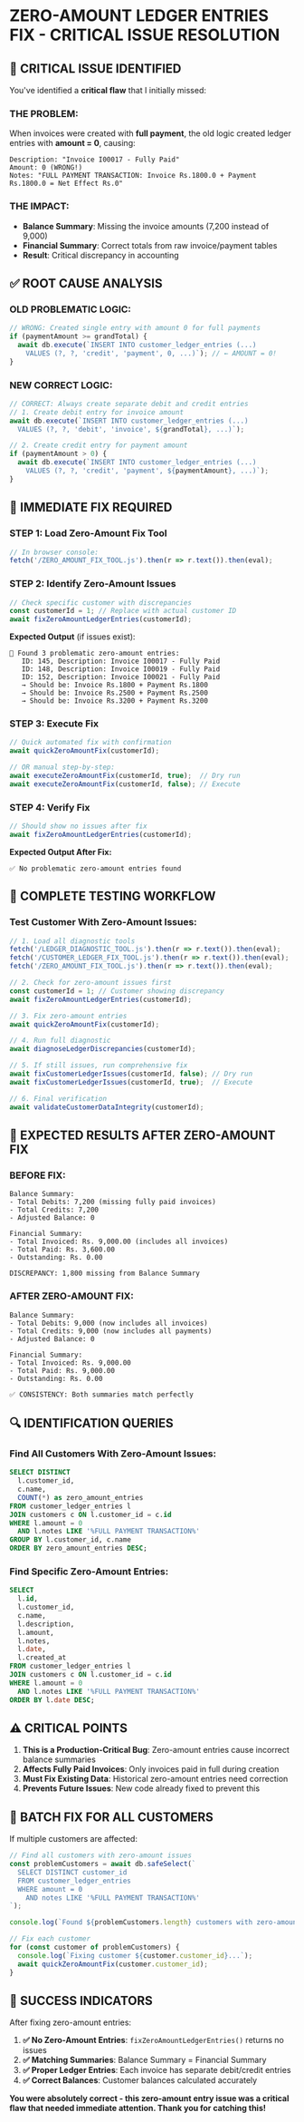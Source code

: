 # ZERO-AMOUNT LEDGER ENTRIES FIX - CRITICAL ISSUE RESOLUTION

## 🚨 CRITICAL ISSUE IDENTIFIED

You've identified a **critical flaw** that I initially missed:

### THE PROBLEM:
When invoices were created with **full payment**, the old logic created ledger entries with **amount = 0**, causing:

```
Description: "Invoice I00017 - Fully Paid" 
Amount: 0 (WRONG!)
Notes: "FULL PAYMENT TRANSACTION: Invoice Rs.1800.0 + Payment Rs.1800.0 = Net Effect Rs.0"
```

### THE IMPACT:
- **Balance Summary**: Missing the invoice amounts (7,200 instead of 9,000)
- **Financial Summary**: Correct totals from raw invoice/payment tables
- **Result**: Critical discrepancy in accounting

## ✅ ROOT CAUSE ANALYSIS

### OLD PROBLEMATIC LOGIC:
```typescript
// WRONG: Created single entry with amount 0 for full payments
if (paymentAmount >= grandTotal) {
  await db.execute(`INSERT INTO customer_ledger_entries (...) 
    VALUES (?, ?, 'credit', 'payment', 0, ...)`); // ← AMOUNT = 0!
}
```

### NEW CORRECT LOGIC:
```typescript
// CORRECT: Always create separate debit and credit entries
// 1. Create debit entry for invoice amount
await db.execute(`INSERT INTO customer_ledger_entries (...) 
  VALUES (?, ?, 'debit', 'invoice', ${grandTotal}, ...)`);

// 2. Create credit entry for payment amount  
if (paymentAmount > 0) {
  await db.execute(`INSERT INTO customer_ledger_entries (...) 
    VALUES (?, ?, 'credit', 'payment', ${paymentAmount}, ...)`);
}
```

## 🔧 IMMEDIATE FIX REQUIRED

### STEP 1: Load Zero-Amount Fix Tool
```javascript
// In browser console:
fetch('/ZERO_AMOUNT_FIX_TOOL.js').then(r => r.text()).then(eval);
```

### STEP 2: Identify Zero-Amount Issues
```javascript
// Check specific customer with discrepancies
const customerId = 1; // Replace with actual customer ID
await fixZeroAmountLedgerEntries(customerId);
```

**Expected Output** (if issues exist):
```
🚨 Found 3 problematic zero-amount entries:
   ID: 145, Description: Invoice I00017 - Fully Paid
   ID: 148, Description: Invoice I00019 - Fully Paid  
   ID: 152, Description: Invoice I00021 - Fully Paid
   → Should be: Invoice Rs.1800 + Payment Rs.1800
   → Should be: Invoice Rs.2500 + Payment Rs.2500
   → Should be: Invoice Rs.3200 + Payment Rs.3200
```

### STEP 3: Execute Fix
```javascript
// Quick automated fix with confirmation
await quickZeroAmountFix(customerId);

// OR manual step-by-step:
await executeZeroAmountFix(customerId, true);  // Dry run
await executeZeroAmountFix(customerId, false); // Execute
```

### STEP 4: Verify Fix
```javascript
// Should show no issues after fix
await fixZeroAmountLedgerEntries(customerId);
```

**Expected Output After Fix:**
```
✅ No problematic zero-amount entries found
```

## 🧪 COMPLETE TESTING WORKFLOW

### Test Customer With Zero-Amount Issues:
```javascript
// 1. Load all diagnostic tools
fetch('/LEDGER_DIAGNOSTIC_TOOL.js').then(r => r.text()).then(eval);
fetch('/CUSTOMER_LEDGER_FIX_TOOL.js').then(r => r.text()).then(eval);
fetch('/ZERO_AMOUNT_FIX_TOOL.js').then(r => r.text()).then(eval);

// 2. Check for zero-amount issues first
const customerId = 1; // Customer showing discrepancy
await fixZeroAmountLedgerEntries(customerId);

// 3. Fix zero-amount entries
await quickZeroAmountFix(customerId);

// 4. Run full diagnostic
await diagnoseLedgerDiscrepancies(customerId);

// 5. If still issues, run comprehensive fix
await fixCustomerLedgerIssues(customerId, false); // Dry run
await fixCustomerLedgerIssues(customerId, true);  // Execute

// 6. Final verification  
await validateCustomerDataIntegrity(customerId);
```

## 🎯 EXPECTED RESULTS AFTER ZERO-AMOUNT FIX

### BEFORE FIX:
```
Balance Summary:
- Total Debits: 7,200 (missing fully paid invoices)
- Total Credits: 7,200
- Adjusted Balance: 0

Financial Summary:  
- Total Invoiced: Rs. 9,000.00 (includes all invoices)
- Total Paid: Rs. 3,600.00
- Outstanding: Rs. 0.00

DISCREPANCY: 1,800 missing from Balance Summary
```

### AFTER ZERO-AMOUNT FIX:
```
Balance Summary:
- Total Debits: 9,000 (now includes all invoices)
- Total Credits: 9,000 (now includes all payments)
- Adjusted Balance: 0

Financial Summary:
- Total Invoiced: Rs. 9,000.00  
- Total Paid: Rs. 9,000.00
- Outstanding: Rs. 0.00

✅ CONSISTENCY: Both summaries match perfectly
```

## 🔍 IDENTIFICATION QUERIES

### Find All Customers With Zero-Amount Issues:
```sql
SELECT DISTINCT
  l.customer_id,
  c.name,
  COUNT(*) as zero_amount_entries
FROM customer_ledger_entries l
JOIN customers c ON l.customer_id = c.id  
WHERE l.amount = 0 
  AND l.notes LIKE '%FULL PAYMENT TRANSACTION%'
GROUP BY l.customer_id, c.name
ORDER BY zero_amount_entries DESC;
```

### Find Specific Zero-Amount Entries:
```sql
SELECT 
  l.id,
  l.customer_id,
  c.name,
  l.description,
  l.amount,
  l.notes,
  l.date,
  l.created_at
FROM customer_ledger_entries l
JOIN customers c ON l.customer_id = c.id
WHERE l.amount = 0 
  AND l.notes LIKE '%FULL PAYMENT TRANSACTION%'
ORDER BY l.date DESC;
```

## ⚠️ CRITICAL POINTS

1. **This is a Production-Critical Bug**: Zero-amount entries cause incorrect balance summaries
2. **Affects Fully Paid Invoices**: Only invoices paid in full during creation
3. **Must Fix Existing Data**: Historical zero-amount entries need correction
4. **Prevents Future Issues**: New code already fixed to prevent this

## 🚀 BATCH FIX FOR ALL CUSTOMERS

If multiple customers are affected:
```javascript
// Find all customers with zero-amount issues
const problemCustomers = await db.safeSelect(`
  SELECT DISTINCT customer_id 
  FROM customer_ledger_entries 
  WHERE amount = 0 
    AND notes LIKE '%FULL PAYMENT TRANSACTION%'
`);

console.log(`Found ${problemCustomers.length} customers with zero-amount issues`);

// Fix each customer
for (const customer of problemCustomers) {
  console.log(`Fixing customer ${customer.customer_id}...`);
  await quickZeroAmountFix(customer.customer_id);
}
```

## 🎉 SUCCESS INDICATORS

After fixing zero-amount entries:

1. **✅ No Zero-Amount Entries**: `fixZeroAmountLedgerEntries()` returns no issues
2. **✅ Matching Summaries**: Balance Summary = Financial Summary  
3. **✅ Proper Ledger Entries**: Each invoice has separate debit/credit entries
4. **✅ Correct Balances**: Customer balances calculated accurately

**You were absolutely correct - this zero-amount entry issue was a critical flaw that needed immediate attention. Thank you for catching this!**
